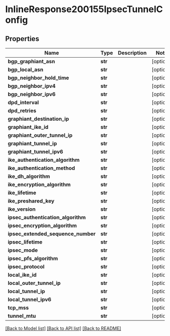 # InlineResponse200155IpsecTunnelConfig

## Properties
Name | Type | Description | Notes
------------ | ------------- | ------------- | -------------
**bgp_graphiant_asn** | **str** |  | [optional] 
**bgp_local_asn** | **str** |  | [optional] 
**bgp_neighbor_hold_time** | **str** |  | [optional] 
**bgp_neighbor_ipv4** | **str** |  | [optional] 
**bgp_neighbor_ipv6** | **str** |  | [optional] 
**dpd_interval** | **str** |  | [optional] 
**dpd_retries** | **str** |  | [optional] 
**graphiant_destination_ip** | **str** |  | [optional] 
**graphiant_ike_id** | **str** |  | [optional] 
**graphiant_outer_tunnel_ip** | **str** |  | [optional] 
**graphiant_tunnel_ip** | **str** |  | [optional] 
**graphiant_tunnel_ipv6** | **str** |  | [optional] 
**ike_authentication_algorithm** | **str** |  | [optional] 
**ike_authentication_method** | **str** |  | [optional] 
**ike_dh_algorithm** | **str** |  | [optional] 
**ike_encryption_algorithm** | **str** |  | [optional] 
**ike_lifetime** | **str** |  | [optional] 
**ike_preshared_key** | **str** |  | [optional] 
**ike_version** | **str** |  | [optional] 
**ipsec_authentication_algorithm** | **str** |  | [optional] 
**ipsec_encryption_algorithm** | **str** |  | [optional] 
**ipsec_extended_sequence_number** | **str** |  | [optional] 
**ipsec_lifetime** | **str** |  | [optional] 
**ipsec_mode** | **str** |  | [optional] 
**ipsec_pfs_algorithm** | **str** |  | [optional] 
**ipsec_protocol** | **str** |  | [optional] 
**local_ike_id** | **str** |  | [optional] 
**local_outer_tunnel_ip** | **str** |  | [optional] 
**local_tunnel_ip** | **str** |  | [optional] 
**local_tunnel_ipv6** | **str** |  | [optional] 
**tcp_mss** | **str** |  | [optional] 
**tunnel_mtu** | **str** |  | [optional] 

[[Back to Model list]](../README.md#documentation-for-models) [[Back to API list]](../README.md#documentation-for-api-endpoints) [[Back to README]](../README.md)

